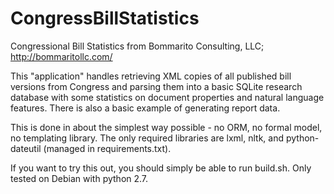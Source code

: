CongressBillStatistics
======================

Congressional Bill Statistics from Bommarito Consulting, LLC; http://bommaritollc.com/

This "application" handles retrieving XML copies of all published bill versions from Congress and parsing them into a basic SQLite research database with some statistics on document properties and natural language features.  There is also a basic example of generating report data.

This is done in about the simplest way possible - no ORM, no formal model, no templating library.  The only required libraries are lxml, nltk, and python-dateutil (managed in requirements.txt).

If you want to try this out, you should simply be able to run build.sh.  Only tested on Debian with python 2.7.